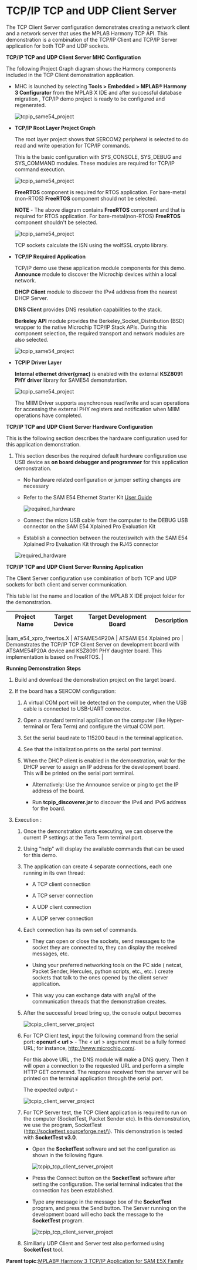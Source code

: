 # TCP/IP TCP and UDP Client Server

The TCP Client Server configuration demonstrates creating a network client and a network server that uses the MPLAB Harmony TCP API. This demonstration is a combination of the TCP/IP Client and TCP/IP Server application for both TCP and UDP sockets.

**TCP/IP TCP and UDP Client Server MHC Configuration**

The following Project Graph diagram shows the Harmony components included in the TCP Client demonstration application.

-   MHC is launched by selecting **Tools \> Embedded \> MPLAB® Harmony 3 Configurator** from the MPLAB X IDE and after successful database migration , TCP/IP demo project is ready to be configured and regenerated.

    ![tcpip_same54_project](../../docs/GUID-BDCABA15-8CFC-4BBD-B152-813303321FF6-low.png)

-   **TCP/IP Root Layer Project Graph**

    The root layer project shows that SERCOM2 peripheral is selected to do read and write operation for TCP/IP commands.

    This is the basic configuration with SYS\_CONSOLE, SYS\_DEBUG and SYS\_COMMAND modules. These modules are required for TCP/IP command execution.

    ![tcpip_same54_project](../../docs/GUID-45B87642-8F0E-4607-A2F0-B53DB1B3E01C-low.png)

    **FreeRTOS** component is required for RTOS application. For bare-metal \(non-RTOS\) **FreeRTOS** component should not be selected.

    **NOTE** - The above diagram contains **FreeRTOS** component and that is required for RTOS application. For bare-metal\(non-RTOS\) **FreeRTOS** component shouldn't be selected.

    ![tcpip_same54_project](../../docs/GUID-49CBCF8F-130E-4268-A6ED-10605AAE4941-low.png)

    TCP sockets calculate the ISN using the wolfSSL crypto library.

-   **TCP/IP Required Application**

    TCP/IP demo use these application module components for this demo. **Announce** module to discover the Microchip devices within a local network.

    **DHCP Client** module to discover the IPv4 address from the nearest DHCP Server.

    **DNS Client** provides DNS resolution capabilities to the stack.

    **Berkeley API** module provides the Berkeley\_Socket\_Distribution \(BSD\) wrapper to the native Microchip TCP/IP Stack APIs. During this component selection, the required transport and network modules are also selected.

    ![tcpip_same54_project](../../docs/GUID-C45E588C-5E86-4A94-B09D-4B4C6F05040C-low.png)

-   **TCPIP Driver Layer**

    **Internal ethernet driver\(gmac\)** is enabled with the external **KSZ8091 PHY driver** library for SAME54 demonstartion.

    ![tcpip_same54_project](../../docs/GUID-CA9BB7EB-854A-41AA-B6AB-324BC76EDB9D-low.png)

    The MIIM Driver supports asynchronous read/write and scan operations for accessing the external PHY registers and notification when MIIM operations have completed.


**TCP/IP TCP and UDP Client Server Hardware Configuration**

This is the following section describes the hardware configuration used for this application demonstration.

1.  This section describes the required default hardware configuration use USB device as **on board debugger and programmer** for this application demonstration.

    -   No hardware related configuration or jumper setting changes are necessary

    -   Refer to the SAM E54 Ethernet Starter Kit [User Guide](http://ww1.microchip.com/downloads/en/DeviceDoc/70005321A.pdf)

        ![required_hardware](../../docs/GUID-38FBEB65-FF92-4E6E-BD39-95B6DFEA5091-low.png)

    -   Connect the micro USB cable from the computer to the DEBUG USB connector on the SAM E54 Xplained Pro Evaluation Kit

    -   Establish a connection between the router/switch with the SAM E54 Xplained Pro Evaluation Kit through the RJ45 connector

    ![required_hardware](../../docs/GUID-EC77D4D8-500E-4398-B7ED-1E0C339FED16-low.png)


**TCP/IP TCP and UDP Client Server Running Application**

The Client Server configuration use combination of both TCP and UDP sockets for both client and server communication.

This table list the name and location of the MPLAB X IDE project folder for the demonstration.

|Project Name|Target Device|Target Development Board|Description|
|------------|-------------|------------------------|-----------|

\|sam\_e54\_xpro\_freertos.X \| ATSAME54P20A \| ATSAM E54 Xplained pro \| Demonstrates the TCP/IP TCP Client Server on development board with ATSAME54P20A device and KSZ8091 PHY daughter board. This implementation is based on FreeRTOS. \|

**Running Demonstration Steps**

1.  Build and download the demonstration project on the target board.

2.  If the board has a SERCOM configuration:

    1.  A virtual COM port will be detected on the computer, when the USB cable is connected to USB-UART connector.

    2.  Open a standard terminal application on the computer \(like Hyper-terminal or Tera Term\) and configure the virtual COM port.

    3.  Set the serial baud rate to 115200 baud in the terminal application.

    4.  See that the initialization prints on the serial port terminal.

    5.  When the DHCP client is enabled in the demonstration, wait for the DHCP server to assign an IP address for the development board. This will be printed on the serial port terminal.

        -   Alternatively: Use the Announce service or ping to get the IP address of the board.

        -   Run **tcpip\_discoverer.jar** to discover the IPv4 and IPv6 address for the board.

3.  Execution :

    1.  Once the demonstration starts executing, we can observe the current IP settings at the Tera Term terminal port.

    2.  Using "help" will display the available commands that can be used for this demo.

    3.  The application can create 4 separate connections, each one running in its own thread:

        -   A TCP client connection

        -   A TCP server connection

        -   A UDP client connection

        -   A UDP server connection

    4.  Each connection has its own set of commands.

        -   They can open or close the sockets, send messages to the socket they are connected to, they can display the received messages, etc.

        -   Using your preferred networking tools on the PC side \( netcat, Packet Sender, Hercules, python scripts, etc., etc. \) create sockets that talk to the ones opened by the client server application.

        -   This way you can exchange data with any/all of the communication threads that the demonstration creates.

    5.  After the successful broad bring up, the console output becomes

        ![tcpip_client_server_project](../../docs/GUID-CE6E0D68-FDCA-46C8-B789-4BD368A91073-low.png)

    6.  For TCP Client test, input the following command from the serial port: **openurl < url \>** - The < url \> argument must be a fully formed URL; for instance, http://www.microchip.com/.

        For this above URL , the DNS module will make a DNS query. Then it will open a connection to the requested URL and perform a simple HTTP GET command. The response received from the server will be printed on the terminal application through the serial port.

        The expected output -

        ![tcpip_client_server_project](../../docs/GUID-9129EB87-8A1A-4145-9570-0F59153C20B2-low.png)

    7.  For TCP Server test, the TCP Client application is required to run on the computer \(SocketTest, Packet Sender etc\). In this demonstration, we use the program, SocketTest \(http://sockettest.sourceforge.net/\). This demonstration is tested with **SocketTest v3.0**.

        -   Open the **SocketTest** software and set the configuration as shown in the following figure.

            ![tcpip_tcp_client_server_project](../../docs/GUID-29D3B75F-6793-4E19-BD75-EA6F17C13C29-low.png)

        -   Press the Connect button on the **SocketTest** software after setting the configuration. The serial terminal indicates that the connection has been established.

        -   Type any message in the message box of the **SocketTest** program, and press the Send button. The Server running on the development board will echo back the message to the **SocketTest** program.

            ![tcpip_tcp_client_server_project](../../docs/GUID-A0E153CA-5422-4FE2-A1AD-E4FE19DB7474-low.png)

    8.  Simillarly UDP Client and Server test also performed using **SocketTest** tool.


**Parent topic:**[MPLAB® Harmony 3 TCP/IP Application for SAM E5X Family](../../docs/GUID-30573197-7C83-4B97-BBF2-7CA462FAE748.md)

